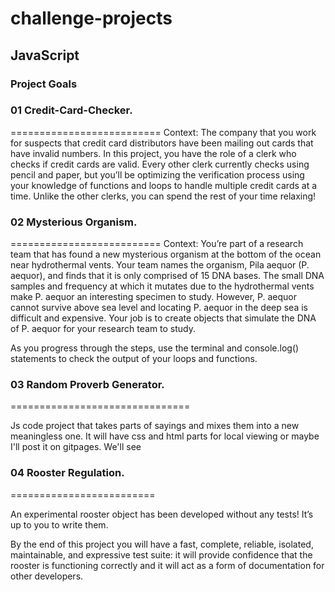 # challenge-projects
## JavaScript 
### Project Goals

### 01 Credit-Card-Checker.
==========================
 Context: The company that you work for suspects that credit card distributors have been mailing out cards that have invalid numbers. In this project, you have the role of a clerk who checks if credit cards are valid. Every other clerk currently checks using pencil and paper, but you’ll be optimizing the verification process using your knowledge of functions and loops to handle multiple credit cards at a time. Unlike the other clerks, you can spend the rest of your time relaxing!

### 02 Mysterious Organism.
==========================
 Context: You’re part of a research team that has found a new mysterious organism at the bottom of the ocean near hydrothermal vents. Your team names the organism, Pila aequor (P. aequor), and finds that it is only comprised of 15 DNA bases. The small DNA samples and frequency at which it mutates due to the hydrothermal vents make P. aequor an interesting specimen to study. However, P. aequor cannot survive above sea level and locating P. aequor in the deep sea is difficult and expensive. Your job is to create objects that simulate the DNA of P. aequor for your research team to study.

As you progress through the steps, use the terminal and console.log() statements to check the output of your loops and functions.

### 03 Random Proverb Generator.
===============================

Js code project that takes parts of sayings and mixes them into a new meaningless one.
It will have css and html parts for local viewing or maybe I'll post it on gitpages. We'll see 

### 04 Rooster Regulation.
=========================

An experimental rooster object has been developed without any tests! It’s up to you to write them.

By the end of this project you will have a fast, complete, reliable, isolated, maintainable, and expressive test suite: it will provide confidence that the rooster is functioning correctly and it will act as a form of documentation for other developers.